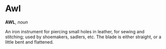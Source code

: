 # Awl

**AWL**, _noun_

An iron instrument for piercing small holes in leather, for sewing and stitching; used by shoemakers, sadlers, etc. The blade is either straight, or a little bent and flattened.